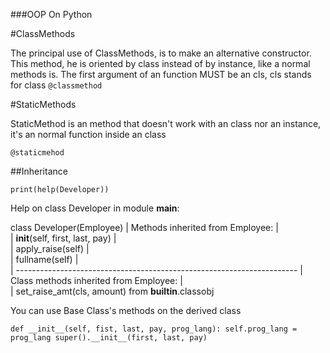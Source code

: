 ###OOP On Python

#ClassMethods

The principal use of ClassMethods, is to make an alternative constructor. This method, he is oriented by class instead of by instance, like a normal methods is.
The first argument of an function MUST be an cls, cls stands for class
`@classmethod`

#StaticMethods

StaticMethod is an method that doesn't work with an class nor an instance, it's an normal function inside an class

`@staticmehod`

##Inheritance

`print(help(Developer))`

Help on class Developer in module __main__:

class Developer(Employee)
 |  Methods inherited from Employee:
 |  
 |  __init__(self, first, last, pay)
 |  
 |  apply_raise(self)
 |  
 |  fullname(self)
 |  
 |  ----------------------------------------------------------------------
 |  Class methods inherited from Employee:
 |  
 |  set_raise_amt(cls, amount) from __builtin__.classobj


You can use Base Class's methods on the derived class

`def __init__(self, fist, last, pay, prog_lang):
        self.prog_lang = prog_lang
        super().__init__(first, last, pay)`

